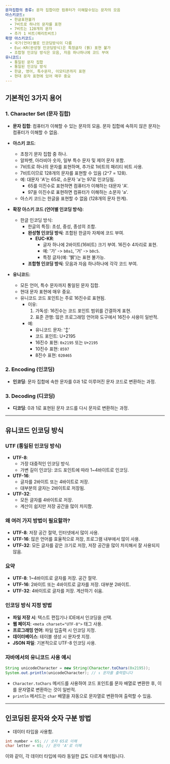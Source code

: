 ```yaml
---
문자집합의 종류: 문자 집합이란 컴퓨터가 이해할수있는 문자의 모음
아스키코드:
  - 한글표현불가
  - 7비트로 하나의 문자를 표현
  - 7비트는 128개의 문자
  - 추가 1 비트(패리트비트)
확장 아스키코드:
  - 국가(언어)별로 인코딩방식이 다름
  - Euc-KR(완성형 인코딩방식)은 특정글자 (붥) 표현 불가
  - 조합형 인코딩 방식은 모음, 자음 하나하나에 코드 부여
유니코드:
  - 통일된 문자 집합
  - 통일된 인코딩 방식
  - 한글, 영어, 특수문자, 이모티콘까지 표현
  - 현대 문자 표현에 있어 매우 중요
---
```


## 기본적인 3가지 용어

### 1. Character Set (문자 집합)
- **문자 집합**: 컴퓨터가 이해할 수 있는 문자의 모음. 문자 집합에 속하지 않은 문자는 컴퓨터가 이해할 수 없음.
- **아스키 코드**:
  - 초창기 문자 집합 중 하나.
  - 알파벳, 아라비아 숫자, 일부 특수 문자 및 제어 문자 포함.
  - 7비트로 하나의 문자를 표현하며, 추가로 1비트의 패리티 비트 사용.
  - 7비트이므로 128개의 문자를 표현할 수 있음 (2^7 = 128).
  - 예: 대문자 'A'는 65로, 소문자 'a'는 97로 인코딩됨.
    - 65를 이진수로 표현하면 컴퓨터가 이해하는 대문자 'A'.
    - 97을 이진수로 표현하면 컴퓨터가 이해하는 소문자 'a'.
  - 아스키 코드는 한글을 표현할 수 없음 (128개의 문자 한계).
- **확장 아스키 코드 (언어별 인코딩 방식)**:
  - 한글 인코딩 방식:
    - 한글의 특징: 초성, 중성, 종성의 조합.
    - **완성형 인코딩 방식**: 조합된 한글자 자체에 코드 부여.
      - **EUC-KR**:
        - 글자 하나에 2바이트(16비트) 크기 부여. 16진수 4자리로 표현.
        - 예: '가' -> `b0a1`, '거' -> `b0c5`.
        - 특정 글자(예: '뷁')는 표현 불가능.
    - **조합형 인코딩 방식**: 모음과 자음 하나하나에 각각 코드 부여.

- **유니코드**:
  - 모든 언어, 특수 문자까지 통일된 문자 집합.
  - 현대 문자 표현에 매우 중요.
  - 유니코드 코드 포인트는 주로 16진수로 표현됨.
    - 이유:
      1. 가독성: 16진수는 코드 포인트 범위를 간결하게 표현.
      2. 표준 관행: 많은 프로그래밍 언어와 도구에서 16진수 사용이 일반적.
    - 예:
      - 유니코드 문자: '↕'
      - 코드 포인트: U+2195
      - 16진수 표현: `0x2195` 또는 `U+2195`
      - 10진수 표현: `8597`
      - 8진수 표현: `020465`

### 2. Encoding (인코딩)
- **인코딩**: 문자 집합에 속한 문자를 0과 1로 이루어진 문자 코드로 변환하는 과정.

### 3. Decoding (디코딩)
- **디코딩**: 0과 1로 표현된 문자 코드를 다시 문자로 변환하는 과정.

---

## 유니코드 인코딩 방식

### UTF (통일된 인코딩 방식)
- **UTF-8**:
  - 가장 대중적인 인코딩 방식.
  - 가변 길이 인코딩: 코드 포인트에 따라 1~4바이트로 인코딩.
- **UTF-16**:
  - 글자를 2바이트 또는 4바이트로 저장.
  - 대부분의 글자는 2바이트로 저장됨.
- **UTF-32**:
  - 모든 글자를 4바이트로 저장.
  - 계산이 쉽지만 저장 공간을 많이 차지함.

### 왜 여러 가지 방법이 필요할까?
- **UTF-8**: 저장 공간 절약, 인터넷에서 많이 사용.
- **UTF-16**: 많은 언어를 효율적으로 저장, 프로그램 내부에서 많이 사용.
- **UTF-32**: 모든 글자를 같은 크기로 저장, 저장 공간을 많이 차지해서 잘 사용되지 않음.

### 요약
- **UTF-8**: 1~4바이트로 글자를 저장. 공간 절약.
- **UTF-16**: 2바이트 또는 4바이트로 글자를 저장. 대부분 2바이트.
- **UTF-32**: 4바이트로 글자를 저장. 계산하기 쉬움.

### 인코딩 방식 지정 방법
- **파일 저장 시**: 텍스트 편집기나 IDE에서 인코딩을 선택.
- **웹 페이지**: `<meta charset="UTF-8">` 태그 사용.
- **프로그래밍 언어**: 파일 입출력 시 인코딩 지정.
- **데이터베이스**: 테이블 생성 시 문자셋 지정.
- **JSON 파일**: 기본적으로 UTF-8 인코딩 사용.

### 자바에서의 유니코드 사용 예시
```java
String unicodeCharacter = new String(Character.toChars(0x2195));
System.out.println(unicodeCharacter); // ↕ 문자를 출력합니다
```
- `Character.toChars` 메서드를 사용하여 코드 포인트를 문자 배열로 변환한 후, 이를 문자열로 변환하는 것이 일반적.
- `println` 메서드는 `char` 배열을 자동으로 문자열로 변환하여 출력할 수 있음.

---

## 인코딩된 문자와 숫자 구분 방법
- 데이터 타입을 사용함.
```java
int number = 65; // 숫자 65로 이해
char letter = 65; // 문자 'A'로 이해
```

이와 같이, 각 데이터 타입에 따라 동일한 값도 다르게 해석됩니다.